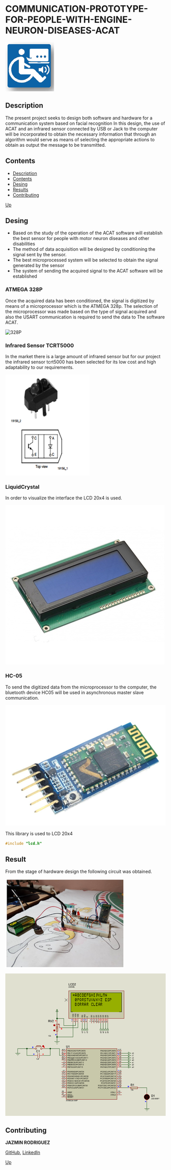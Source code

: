 <a name="top"></a>
# COMMUNICATION-PROTOTYPE-FOR-PEOPLE-WITH-ENGINE-NEURON-DISEASES-ACAT

![ACAT](https://github.com/FreakJazz/COMMUNICATION-PROTOTYPE-FOR-PEOPLE-WITH-ENGINE-NEURON-DISEASES-ACAT-/blob/master/images/ACAT.PNG)

<a name="item1"></a>
## Description
The present project seeks to design both software and hardware for a communication system based on facial recognition In this design, the use of ACAT and an infrared sensor connected by USB or Jack to the computer will be incorporated to obtain the necessary information that through an algorithm would serve as means of selecting the appropriate actions to obtain as output the message to be transmitted.

<a name="item2"></a>
## Contents
- [Description](#item1)
- [Contents](#item2)
- [Desing](#item3)
- [Results](#item4)
- [Contributing](#item5)

[Up](#top)

<a name="item3"></a>
## Desing

- Based on the study of the operation of the ACAT software will establish the best sensor for people with motor neuron diseases and other disabilities
- The method of data acquisition will be designed by conditioning the signal sent by the sensor.
- The best microprocessed system will be selected to obtain the signal generated by the sensor
- The system of sending the acquired signal to the ACAT software will be established

### ATMEGA 328P

Once the acquired data has been conditioned, the signal is digitized by means of a microprocessor which is the ATMEGA 328p. The selection of the microprocessor was made based on the type of signal acquired and also the USART communication is required to send the data to The software ACAT.

![328P](https://github.com/FreakJazz/COMMUNICATION-PROTOTYPE-FOR-PEOPLE-WITH-ENGINE-NEURON-DISEASES-ACAT-/blob/master/images/328.jpg)

### Infrared Sensor TCRT5000

In the market there is a large amount of infrared sensor but for our project the infrared sensor tcrt5000 has been selected for its low cost and high adaptability to our requirements.

![TCRT5000](https://github.com/FreakJazz/COMMUNICATION-PROTOTYPE-FOR-PEOPLE-WITH-ENGINE-NEURON-DISEASES-ACAT-/blob/master/images/infrared-sensor-tcrt5000.PNG)


### LiquidCrystal

In order to visualize the interface the LCD 20x4 is used.

![LCD](https://github.com/FreakJazz/COMMUNICATION-PROTOTYPE-FOR-PEOPLE-WITH-ENGINE-NEURON-DISEASES-ACAT-/blob/master/images/LCD.jpg)

### HC-05

To send the digitized data from the microprocessor to the computer, the bluetooth device HC05 will be used in asynchronous master slave communication.

![HC-05](https://github.com/FreakJazz/COMMUNICATION-PROTOTYPE-FOR-PEOPLE-WITH-ENGINE-NEURON-DISEASES-ACAT-/blob/master/images/HC-05.jpg)

This library is used to LCD 20x4

```C
#include "lcd.h"
```

<a name="item4"></a>
## Result

From the stage of hardware design the following circuit was obtained.

![result](https://github.com/FreakJazz/COMMUNICATION-PROTOTYPE-FOR-PEOPLE-WITH-ENGINE-NEURON-DISEASES-ACAT-/blob/master/images/result.PNG)

![result](https://github.com/FreakJazz/COMMUNICATION-PROTOTYPE-FOR-PEOPLE-WITH-ENGINE-NEURON-DISEASES-ACAT-/blob/master/images/result1.PNG)



<a name="item5"></a>
## Contributing

**JAZMIN RODRIGUEZ** 

[GitHub](https://github.com/FreakJazz), [LinkedIn](https://www.linkedin.com/in/jazm%C3%ADn-rodr%C3%ADguez-80b580133/)

[Up](#top)
